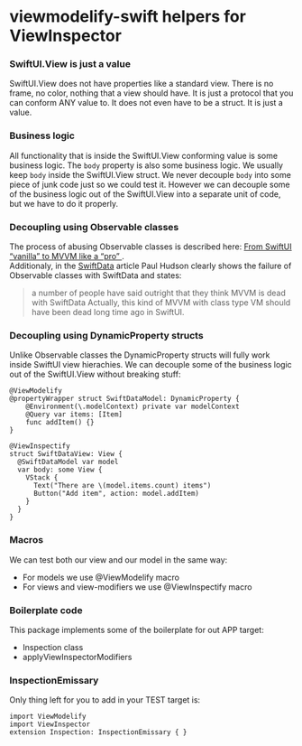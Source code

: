 # viewmodelify-swift helpers for ViewInspector

### SwiftUI.View is just a value
SwiftUI.View does not have properties like a standard view.
There is no frame, no color, nothing that a view should have.
It is just a protocol that you can conform ANY value to.
It does not even have to be a struct. It is just a value.

### Business logic
All functionality that is inside the SwiftUI.View conforming value is some business logic.
The `body` property is also some business logic. We usually keep `body` inside the SwiftUI.View struct. We never decouple `body` into some piece of junk code just so we could test it.
However we can decouple some of the business logic out of the SwiftUI.View into a separate unit of code, but we have to do it properly.

### Decoupling using Observable classes
The process of abusing Observable classes is described here: [From SwiftUI “vanilla” to MVVM like a “pro”
](https://medium.com/@redhotbits/from-swiftui-vanilla-to-mvvm-like-a-pro-470b22f304c9).\
Additionaly, in the [SwiftData](https://www.hackingwithswift.com/quick-start/swiftdata/how-to-use-mvvm-to-separate-swiftdata-from-your-views) article Paul Hudson clearly shows the failure of Observable classes with SwiftData and states:
> a number of people have said outright that they think MVVM is dead with SwiftData
Actually, this kind of MVVM with class type VM should have been dead long time ago in SwiftUI.

### Decoupling using DynamicProperty structs
Unlike Observable classes the DynamicProperty structs will fully work inside SwiftUI view hierachies. We can decouple some of the business logic out of the SwiftUI.View without breaking stuff:
```
@ViewModelify
@propertyWrapper struct SwiftDataModel: DynamicProperty {
    @Environment(\.modelContext) private var modelContext
    @Query var items: [Item]
    func addItem() {}
}

@ViewInspectify
struct SwiftDataView: View {
  @SwiftDataModel var model
  var body: some View {
    VStack {
      Text("There are \(model.items.count) items")
      Button("Add item", action: model.addItem)
    }
  }
}
```

### Macros
We can test both our view and our model in the same way:
- For models we use @ViewModelify macro
- For views and view-modifiers we use @ViewInspectify macro

### Boilerplate code
This package implements some of the boilerplate for out APP target:
- Inspection class
- applyViewInspectorModifiers

### InspectionEmissary
Only thing left for you to add in your TEST target is:
```
import ViewModelify
import ViewInspector
extension Inspection: InspectionEmissary { }
```

